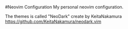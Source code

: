 #Neovim Configuration
My personal neovim configuration.

The themes is called "NeoDark" create by KeitaNakamura https://github.com/KeitaNakamura/neodark.vim 
